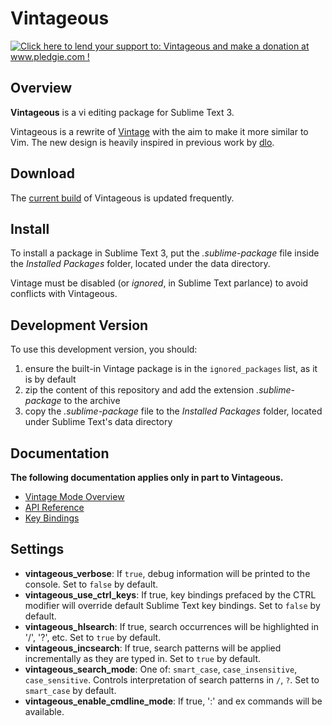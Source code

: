 Vintageous
==========

<a href='http://www.pledgie.com/campaigns/19122'><img alt='Click here to lend your support to: Vintageous and make a donation at www.pledgie.com !' src='http://www.pledgie.com/campaigns/19122.png?skin_name=chrome' border='0' /></a>


Overview
--------

**Vintageous** is a vi editing package for Sublime Text 3.

Vintageous is a rewrite of [Vintage](http://www.sublimetext.com/docs/2/vintage.html) with the aim to make
it more similar to Vim. The new design is heavily inspired in previous work by [dlo](https://github.com/dlo).


Download
--------

The [current build](https://bitbucket.org/guillermooo/vintageous/downloads/Vintageous.sublime-package) of Vintageous is updated frequently.


Install
-------

To install a package in Sublime Text 3, put the *.sublime-package* file inside
the *Installed Packages* folder, located under the data directory.

Vintage must be disabled (or *ignored*, in Sublime Text parlance) to avoid conflicts with Vintageous.


Development Version
-------------------

To use this development version, you should:

1. ensure the built-in Vintage package is in the ``ignored_packages`` list, as it is by default
2. zip the content of this repository and add the extension *.sublime-package* to the archive
3. copy the *.sublime-package* file to the *Installed Packages* folder, located under Sublime Text's data directory


Documentation
-------------

**The following documentation applies only in part to Vintageous.**

* [Vintage Mode Overview](http://www.sublimetext.com/docs/3/vintage.html)
* [API Reference](http://www.sublimetext.com/docs/3/api_reference.html)
* [Key Bindings](http://docs.sublimetext.info/en/latest/customization/key_bindings.html)


Settings
--------

- **vintageous_verbose**: If `true`, debug information will be printed to the console. Set to `false` by default.
- **vintageous_use_ctrl_keys**: If true, key bindings prefaced by the CTRL modifier will override default Sublime Text key bindings. Set to `false` by default.
- **vintageous_hlsearch**: If true, search occurrences will be highlighted in '/', '?', etc. Set to `true` by default.
- **vintageous_incsearch**: If true, search patterns will be applied incrementally as they are typed in. Set to `true` by default.
- **vintageous_search_mode**: One of: `smart_case`, `case_insensitive`, `case_sensitive`. Controls interpretation of search patterns in `/`, `?`. Set to `smart_case` by default.
- **vintageous_enable_cmdline_mode**: If true, ':' and ex commands will be available.
